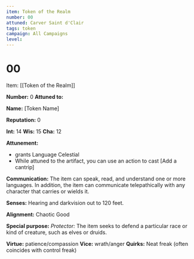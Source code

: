 ```yaml
---
item: Token of the Realm
number: 00
attuned: Carver Saint d'Clair
tags: token
campaign: All Campaigns
level:
---
```

# 00



Item: [[Token of the Realm]]

**Number:** 0
**Attuned to:**

**Name:** [Token Name]

**Reputation:** 0

**Int:** 14
**Wis:** 15
**Cha:** 12

**Attunement:**
* grants Language Celestial
* While attuned to the artifact, you can use an action to cast [Add a cantrip]

**Communication:** The item can speak, read, and understand one or more languages. In addition, the item can communicate telepathically with any character that carries or wields it.

**Senses:** Hearing and darkvision out to 120 feet.

**Alignment:** Chaotic Good

**Special purpose:** _Protector:_ The item seeks to defend a particular race or kind of creature, such as elves or druids.

**Virtue:** patience/compassion
**Vice:** wrath/anger
**Quirks:** Neat freak (often coincides with control freak)